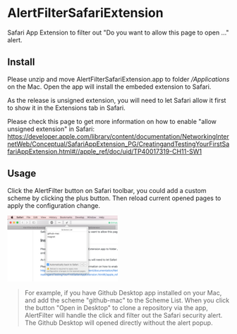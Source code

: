 # AlertFilterSafariExtension
Safari App Extension to filter out "Do you want to allow this page to open ..." alert.

## Install
Please unzip and move AlertFilterSafariExtension.app to folder */Applications* on the Mac.
Open the app will install the embeded extension to Safari.

As the release is unsigned extension, you will need to let Safari allow it first to show it in the Extensions tab in Safari.

Please check this page to get more information on how to enable "allow unsigned extension" in Safari:
https://developer.apple.com/library/content/documentation/NetworkingInternetWeb/Conceptual/SafariAppExtension_PG/CreatingandTestingYourFirstSafariAppExtension.html#//apple_ref/doc/uid/TP40017319-CH11-SW1

## Usage
Click the AlertFilter button on Safari toolbar, you could add a custom scheme by clicking the plus button. Then reload current opened pages to apply the configuration change.

<img src="https://github.com/diatoming/AlertFilterSafariExtension/blob/master/Screen%20Shot.png" style="width: 250px;"/>

> For example, if you have Github Desktop app installed on your Mac, and add the scheme "github-mac" to the Scheme List.
> When you click the button "Open in Desktop" to clone a repository via the app, AlertFilter will handle the click and filter out the Safari security alert. The Github Desktop will opened directly without the alert popup.
